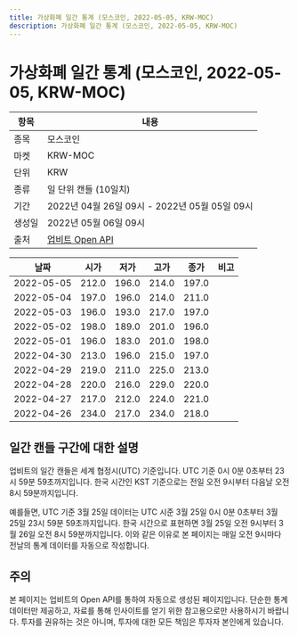 ```yaml
---
title: 가상화폐 일간 통계 (모스코인, 2022-05-05, KRW-MOC)
description: 가상화폐 일간 통계 (모스코인, 2022-05-05, KRW-MOC)
---
```



가상화폐 일간 통계 (모스코인, 2022-05-05, KRW-MOC)
===

|항목|내용|
|--|--|
|종목|모스코인|
|마켓|KRW-MOC|
|단위|KRW|
|종류|일 단위 캔들 (10일치)|
|기간|2022년 04월 26일 09시 - 2022년 05월 05일 09시|
|생성일|2022년 05월 06일 09시|
|출처|[업비트 Open API](https://docs.upbit.com)|


|날짜|시가|저가|고가|종가|비고|
|--|--|--|--|--|--|
|2022-05-05|212.0|196.0|214.0|197.0|    |
|2022-05-04|197.0|196.0|214.0|211.0|    |
|2022-05-03|196.0|193.0|217.0|197.0|    |
|2022-05-02|198.0|189.0|201.0|196.0|    |
|2022-05-01|196.0|183.0|201.0|198.0|    |
|2022-04-30|213.0|196.0|215.0|197.0|    |
|2022-04-29|219.0|211.0|225.0|213.0|    |
|2022-04-28|220.0|216.0|229.0|220.0|    |
|2022-04-27|217.0|212.0|224.0|221.0|    |
|2022-04-26|234.0|217.0|234.0|218.0|    |


일간 캔들 구간에 대한 설명
---


업비트의 일간 캔들은 세계 협정시(UTC) 기준입니다. 
UTC 기준 0시 0분 0초부터 23시 59분 59초까지입니다. 
한국 시간인 KST 기준으로는 전일 오전 9시부터 다음날 오전 8시 59분까지입니다. 


예를들면, UTC 기준 3월 25일 데이터는 UTC 시준 3월 25일 0시 0분 0초부터 3월 25일 23시 59분 59초까지입니다. 
한국 시간으로 표현하면 3월 25일 오전 9시부터 3월 26일 오전 8시 59분까지입니다. 
이와 같은 이유로 본 페이지는 매일 오전 9시마다 전날의 통계 데이터를 자동으로 작성합니다. 


주의
---


본 페이지는 업비트의 Open API를 통하여 자동으로 생성된 페이지입니다. 
단순한 통계 데이터만 제공하고, 자료를 통해 인사이트를 얻기 위한 참고용으로만 사용하시기 바랍니다. 
투자를 권유하는 것은 아니며, 투자에 대한 모든 책임은 투자자 본인에게 있습니다. 
